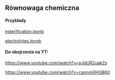 ## Równowaga chemiczna


#### Przykłady

[esterification.ipynb](esterification.ipynb)

[electrolytes.ipynb](electrolytes.ipynb)



#### Do obejrzenia na YT:

https://www.youtube.com/watch?v=pJdUR2uak2s

https://www.youtube.com/watch?v=caonmXHGB60
